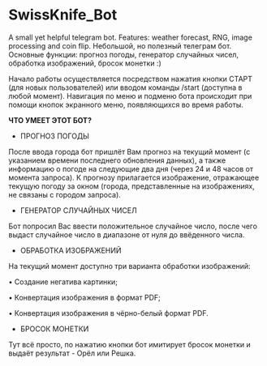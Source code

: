 # SwissKnife_Bot
A small yet helpful telegram bot. Features: weather forecast, RNG, image processing and coin flip. 
Небольшой, но полезный телеграм бот. Основные функции: прогноз погоды, генератор случайных чисел, обработка изображений, бросок монетки :)

Начало работы осуществляется посредством нажатия кнопки СТАРТ (для новых пользователей) или вводом команды /start (доступна в любой момент).
Навигация по меню и подменю бота происходит при помощи кнопок экранного меню, появляющихся во время работы.


**ЧТО УМЕЕТ ЭТОТ БОТ?**


- ПРОГНОЗ ПОГОДЫ

После ввода города бот пришлёт Вам прогноз на текущий момент (с указанием времени последнего обновления данных), а также информацию о погоде на следующие два дня (через 24 и 48 часов от момента запроса). К прогнозу прилагается изображение, отражающее текущую погоду за окном (города, представленные на изображениях, не связаны с городом запроса).

- ГЕНЕРАТОР СЛУЧАЙНЫХ ЧИСЕЛ
  
Бот попросил Вас ввести положительное случайное число, после чего выдаст случайное число в диапазоне от нуля до ввёденного числа. 


- ОБРАБОТКА ИЗОБРАЖЕНИЙ

На текущий момент доступно три варианта обработки изображений:

• Создание негатива картинки;


• Конвертация изображения в формат PDF;


• Конвертация изображения в чёрно-белый формат PDF.



- БРОСОК МОНЕТКИ
  
Тут всё просто, по нажатию кнопки бот имитирует бросок монетки и выдаёт результат - Орёл или Решка.
  

